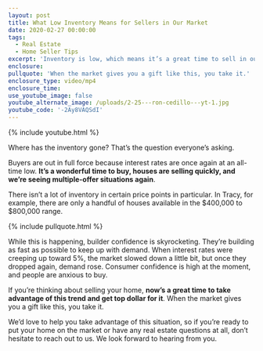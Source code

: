 ```yaml
---
layout: post
title: What Low Inventory Means for Sellers in Our Market
date: 2020-02-27 00:00:00
tags:
  - Real Estate
  - Home Seller Tips
excerpt: 'Inventory is low, which means it’s a great time to sell in our market.'
enclosure:
pullquote: 'When the market gives you a gift like this, you take it.'
enclosure_type: video/mp4
enclosure_time:
use_youtube_image: false
youtube_alternate_image: /uploads/2-25---ron-cedillo---yt-1.jpg
youtube_code: '-2Ay8VAQSdI'
---
```


{% include youtube.html %}

Where has the inventory gone? That’s the question everyone’s asking.

Buyers are out in full force because interest rates are once again at an all-time low. **It’s a wonderful time to buy, houses are selling quickly, and we’re seeing multiple-offer situations again**.

There isn’t a lot of inventory in certain price points in particular. In Tracy, for example, there are only a handful of houses available in the $400,000 to $800,000 range.

{% include pullquote.html %}

While this is happening, builder confidence is skyrocketing. They’re building as fast as possible to keep up with demand. When interest rates were creeping up toward 5%, the market slowed down a little bit, but once they dropped again, demand rose. Consumer confidence is high at the moment, and people are anxious to buy.

If you’re thinking about selling your home, **now’s a great time to take advantage of this trend and get top dollar for it**. When the market gives you a gift like this, you take it.

We’d love to help you take advantage of this situation, so if you’re ready to put your home on the market or have any real estate questions at all, don’t hesitate to reach out to us. We look forward to hearing from you.